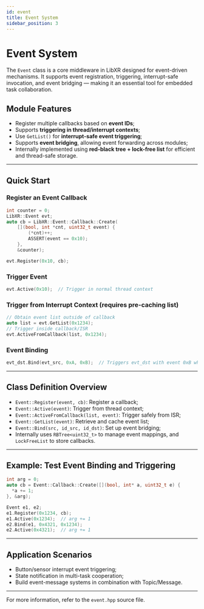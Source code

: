 ```yaml
---
id: event
title: Event System
sidebar_position: 3
---
```


# Event System

The `Event` class is a core middleware in LibXR designed for event-driven mechanisms. It supports event registration, triggering, interrupt-safe invocation, and event bridging — making it an essential tool for embedded task collaboration.

## Module Features

- Register multiple callbacks based on **event IDs**;
- Supports **triggering in thread/interrupt contexts**;
- Use `GetList()` for **interrupt-safe event triggering**;
- Supports **event bridging**, allowing event forwarding across modules;
- Internally implemented using **red-black tree + lock-free list** for efficient and thread-safe storage.

---

## Quick Start

### Register an Event Callback

```cpp
int counter = 0;
LibXR::Event evt;
auto cb = LibXR::Event::Callback::Create(
    [](bool, int *cnt, uint32_t event) {
        (*cnt)++;
        ASSERT(event == 0x10);
    },
    &counter);

evt.Register(0x10, cb);
```

### Trigger Event

```cpp
evt.Active(0x10);  // Trigger in normal thread context
```

### Trigger from Interrupt Context (requires pre-caching list)

```cpp
// Obtain event list outside of callback
auto list = evt.GetList(0x1234);
// Trigger inside callback/ISR
evt.ActiveFromCallback(list, 0x1234);
```

### Event Binding

```cpp
evt_dst.Bind(evt_src, 0xA, 0xB);  // Triggers evt_dst with event 0xB when evt_src triggers 0xA
```

---

## Class Definition Overview

- `Event::Register(event, cb)`: Register a callback;
- `Event::Active(event)`: Trigger from thread context;
- `Event::ActiveFromCallback(list, event)`: Trigger safely from ISR;
- `Event::GetList(event)`: Retrieve and cache event list;
- `Event::Bind(src, id_src, id_dst)`: Set up event bridging;
- Internally uses `RBTree<uint32_t>` to manage event mappings, and `LockFreeList` to store callbacks.

---

## Example: Test Event Binding and Triggering

```cpp
int arg = 0;
auto cb = Event::Callback::Create([](bool, int* a, uint32_t e) {
  *a += 1;
}, &arg);

Event e1, e2;
e1.Register(0x1234, cb);
e1.Active(0x1234);  // arg += 1
e2.Bind(e1, 0x4321, 0x1234);
e2.Active(0x4321);  // arg += 1
```

---

## Application Scenarios

- Button/sensor interrupt event triggering;
- State notification in multi-task cooperation;
- Build event-message systems in combination with Topic/Message.

---

For more information, refer to the `event.hpp` source file.
